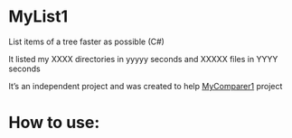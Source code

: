 # MyList1
List items of a tree faster as possible (C#)

It listed my XXXX directories in yyyyy seconds and XXXXX files in YYYY seconds

It’s an independent project and was created to help [MyComparer1](https://github.com/vinils/MyComparer1) project

# How to use:

